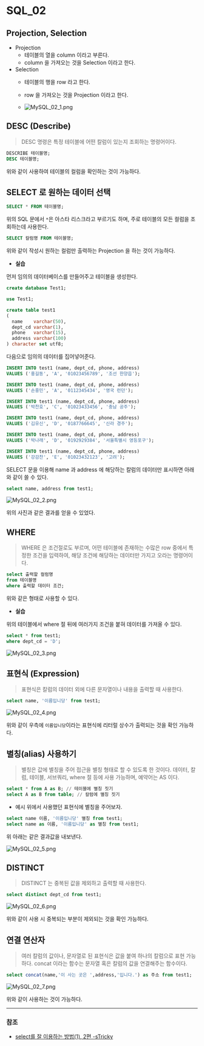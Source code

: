# SQL_02

## Projection, Selection
* Projection
   * 테이블의 열을 column 이라고 부른다. 
   * column 을 가져오는 것을 Selection 이라고 한다.
* Selection
   * 테이블의 행을 row 라고 한다.
   * row 을 가져오는 것을 Projection 이라고 한다.

   * ![MySQL_02_1.png](image%2FMySQL_02_1.png)


## DESC (Describe)
> DESC 명령은 특정 테이블에 어떤 칼럼이 있는지 조회하는 명령어이다.
```sql
DESCRIBE 테이블명;
DESC 테이블명;
```
위와 같이 사용하여 테이블의 컬럼을 확인하는 것이 가능하다.

## SELECT 로 원하는 데이터 선택
```sql
SELECT * FROM 테이블명;
```
위의 SQL 문에서 `*`은 아스타 리스크라고 부르기도 하며, 주로 테이블의 모든 컬럼을 조회하는데 사용한다.
```sql
SELECT 칼럼명 FROM 테이블명;
```
위와 같이 작성시 원하는 컬럼만 출력하는 Projection 을 하는 것이 가능하다.

* **실습**

먼저 임의의 데이터베이스를 만들어주고 테이블을 생성한다.
```sql
create database Test1;

use Test1;

create table test1
(
  name    varchar(50),
  dept_cd varchar(1),
  phone   varchar(15),
  address varchar(100)
) character set utf8;
```
다음으로 임의의 데이터를 집어넣어준다.
```sql
INSERT INTO test1 (name, dept_cd, phone, address) 
VALUES ('홍길동', 'A', '01023456789', '조선 한양읍');

INSERT INTO test1 (name, dept_cd, phone, address) 
VALUES ('손흥민', 'A', '0112345434', '영국 런던');

INSERT INTO test1 (name, dept_cd, phone, address) 
VALUES ('박찬호', 'C', '01023433456', '충남 공주');

INSERT INTO test1 (name, dept_cd, phone, address) 
VALUES ('김유신', 'D', '0187766645', '신라 경주');

INSERT INTO test1 (name, dept_cd, phone, address)
VALUES ('박나래', 'D', '0192929384', '서울특별시 영등포구');

INSERT INTO test1 (name, dept_cd, phone, address)
VALUES ('강감찬', 'E', '01023432123', '고려');
```
SELECT 문을 이용해 name 과 address 에 해당하는 칼럼의 데이터만 표시하면 아래와 같이 쓸 수 있다.
```sql
select name, address from test1;
```
![MySQL_02_2.png](image%2FMySQL_02_2.png)

위의 사진과 같은 결과를 얻을 수 있었다.

## WHERE
> WHERE 은 조건절로도 부르며, 어떤 테이블에 존재하는 수많은 row 중에서 특정한 조건을 입력하여, 해당 조건에 해당하는 데이터만 가지고 오라는 명령어이다.
```sql
select 출력할 컬럼명
from 테이블명
where 출력할 데이터 조건;
```
위와 같은 형태로 사용할 수 있다.

* **실습**

위의 테이블에서 where 절 뒤에 여러가지 조건을 붙혀 데이터를 가져올 수 있다.
```sql
select * from test1;
where dept_cd = 'D';
```
![MySQL_02_3.png](image%2FMySQL_02_3.png)

## 표현식 (Expression)
> 표현식은 칼럼의 데이터 외에 다른 문자열이나 내용을 출력할 때 사용한다.
```sql
select name, '이름입니당' from test1;
```
![MySQL_02_4.png](image%2FMySQL_02_4.png)

위와 같이 우측에 `이름입니당`이라는 표현식에 리터럴 상수가 출력되는 것을 확인 가능하다.

## 별칭(alias) 사용하기
> 별칭은 값에 별칭을 주어 접근을 별칭 형태로 할 수 있도록 한 것이다.
> 데이터, 칼럼, 테이블, 서브쿼리, where 절 등에 사용 가능하며, 예약어는 AS 이다.
```sql
select * from A as B; // 테이블에 별칭 짓기
select A as B from table; // 칼럼에 별칭 짓기
```
* 예시
위에서 사용했던 표현식에 별칭을 주어보자.
```sql
select name 이름, '이름입니당' 별칭 from test1; 
select name as 이름, '이름입니당' as 별칭 from test1; 
```
위 아래는 같은 결과값을 내보낸다.

![MySQL_02_5.png](image%2FMySQL_02_5.png)

## DISTINCT
> DISTINCT 는 중복된 값을 제외하고 출력할 때 사용한다.

```sql
select distinct dept_cd from test1;
```
![MySQL_02_6.png](image%2FMySQL_02_6.png)

위와 같이 사용 시 중복되는 부분이 제외되는 것을 확인 가능하다.

## 연결 연산자
> 여러 칼럼의 값이나, 문자열로 된 표현식은 값을 붙여 하나의 칼럼으로 표현 가능하다.
> concat 이라는 함수는 문자열 혹은 칼럼의 값을 연결해주는 함수이다.
```sql
select concat(name,'이 사는 곳은 ',address,'입니다.') as 주소 from test1;
```

![MySQL_02_7.png](image%2FMySQL_02_7.png)

위와 같이 사용하는 것이 가능하다.

---
### 참조
* [select를 잘 이용하는 방법(1), 2편 -sTricky](https://stricky.tistory.com/204)